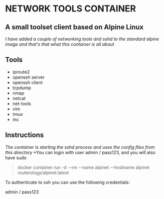 # NETWORK TOOLS CONTAINER

## A small toolset client based on Alpine Linux

*I have added a couple of networking tools and sshd to the standard alpine image and that's that what this container is all about*

## Tools

- iproute2
- openssh server
- openssh client
- tcpdump
- nmap
- netcat
- net-tools
- vim
- tmux
- mc

## Instructions

*The container is starting the sshd process and uses the config files from this directory*
*You can login with user admin / pass123, and you will also have sudo

> docker container run -d --rm --name alpinet --hostname alpinet routerology/alpinet:latest

To authenticate to ssh you can use the following credentials:

admin / pass123

